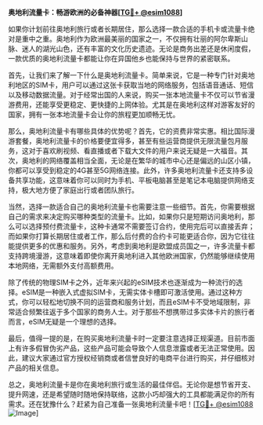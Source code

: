 **奥地利流量卡：畅游欧洲的必备神器[[TG💪+ @esim1088](https://t.me/s/esim1088)]**

如果你计划前往奥地利旅行或者长期居住，那么选择一款合适的手机卡或流量卡绝对是重中之重。奥地利作为欧洲最美丽的国家之一，不仅拥有壮丽的阿尔卑斯山脉、迷人的湖光山色，还有丰富的文化历史遗迹。无论是商务出差还是休闲度假，一款优质的奥地利流量卡都能让你在异国他乡也能保持与世界的紧密联系。

首先，让我们来了解一下什么是奥地利流量卡。简单来说，它是一种专门针对奥地利地区的SIM卡，用户可以通过这张卡获取当地的网络服务，包括语音通话、短信以及移动数据流量。对于经常出国的人来说，购买一张本地流量卡不仅可以节省漫游费用，还能享受更稳定、更快捷的上网体验。尤其是在奥地利这样对游客友好的国家，拥有一张本地流量卡会让你的旅程更加顺畅无忧。

那么，奥地利流量卡有哪些具体的优势呢？首先，它的资费非常实惠。相比国际漫游套餐，奥地利流量卡的价格要便宜得多，甚至有些运营商提供无限流量包月服务，这对于喜欢刷视频、看直播或者下载大文件的用户来说无疑是一大福音。其次，奥地利的网络覆盖相当全面，无论是在繁华的城市中心还是偏远的山区小镇，你都可以享受到稳定的4G甚至5G网络连接。此外，许多奥地利流量卡还支持多设备共享功能，这意味着你可以同时为手机、平板电脑甚至是笔记本电脑提供网络支持，极大地方便了家庭出行或者团队旅行。

当然，选择一款适合自己的奥地利流量卡也需要注意一些细节。首先，你需要根据自己的需求来决定购买哪种类型的流量卡。比如，如果你只是短期访问奥地利，那么可以选择预付费流量卡，这种卡通常不需要签订合约，使用完后可以直接丢弃；而如果你打算长期居住或者工作，那么后付费的合约卡可能更适合你，因为它往往能提供更多的优惠和服务。另外，考虑到奥地利是欧盟成员国之一，许多流量卡都支持跨境漫游，这意味着即使你离开奥地利进入其他欧洲国家，仍然能够继续使用本地网络，无需额外支付高额费用。

除了传统的物理SIM卡之外，近年来兴起的eSIM技术也逐渐成为一种流行的选择。eSIM是一种嵌入式虚拟SIM卡，无需实体卡槽即可激活使用。通过这种方式，你可以轻松地切换不同的运营商和服务计划，而且eSIM卡不受地域限制，非常适合频繁往返于多个国家的商务人士。对于那些不想携带过多实体卡片的旅行者而言，eSIM无疑是一个理想的选择。

最后，值得一提的是，在购买奥地利流量卡时一定要注意选择正规渠道。目前市面上有许多假冒伪劣产品，这些产品可能会导致个人信息泄露或者无法正常使用。因此，建议大家通过官方授权经销商或者信誉良好的电商平台进行购买，并仔细核对产品的相关信息。

总之，奥地利流量卡是你在奥地利旅行或生活的最佳伴侣。无论你是想节省开支、提升网速，还是希望随时随地保持联络，这款小巧却强大的工具都能满足你的所有需求。还在犹豫什么？赶紧为自己准备一张奥地利流量卡吧！[[TG💪+ @esim1088](https://t.me/s/esim1088) ![Image](https://i.postimg.cc/4NQfJmqS/Snipaste-2025-05-13-00-14-12.png)]